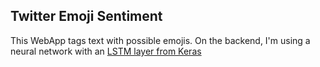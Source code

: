 ## Twitter Emoji Sentiment

This WebApp tags text with possible emojis. On the backend, I'm using a neural
network with an [LSTM layer from Keras](https://keras.io/layers/recurrent/)
